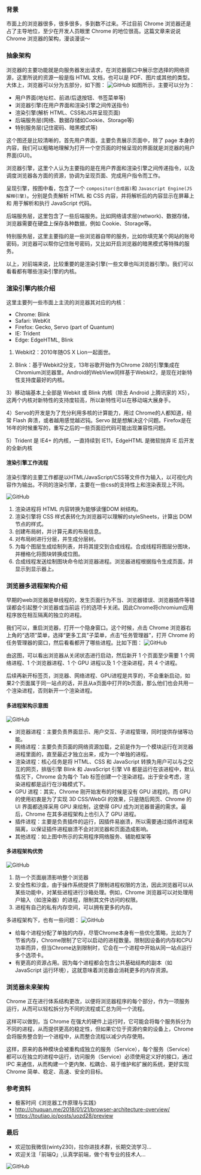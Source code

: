 ### 背景
市面上的浏览器很多，很多很多，多到数不过来。不过目前 Chrome 浏览器还是占了主导地位，至少在开发人员眼里 Chrome 的地位很高。这篇文章来说说 Chrome 浏览器的架构，漫谈漫谈～

### 抽象架构
浏览器的主要功能就是向服务器发出请求，在浏览器窗口中展示您选择的网络资源，这里所说的资源一般是指 HTML 文档，也可以是 PDF、图片或其他的类型。大体上，浏览器可以分为五部分，如下图：
![GitHub](https://raw.githubusercontent.com/LuckyWinty/blog/master/images/broswer/1.png)
如图所示，主要可以分为：
+ 用户界面(地址栏、前进/后退按钮、书签菜单等)
+ 浏览器引擎(在用户界面和渲染引擎之间传送指令)
+ 渲染引擎(解析 HTML、CSS和JS并呈现页面)
+ 后端服务层(网络、数据存储如Cookie、Storage等)
+ 特别服务层(记住密码、暗黑模式等)

这个图还是比较清晰的，首先用户界面，主要负责展示页面中，除了 page 本身的内容，我们可以粗略地理解为打开一个空页面的时候呈现的界面就是浏览器的用户界面(GUI)。

浏览器引擎，这里个人认为主要指的是在用户界面和渲染引擎之间传递指令，以及调度浏览器各方面的资源，协调为呈现页面、完成用户指令而工作。

呈现引擎，按图中看，包含了一个 `compositor(合成器)`和 `Javascript Engine(JS解释引擎)`。分别是负责解析 HTML 和 CSS 内容，并将解析后的内容显示在屏幕上 和 用于解析和执行 JavaScript 代码。

后端服务层，这里包含了一些后端服务。比如网络请求层(network)、数据存储，浏览器需要在硬盘上保存各种数据，例如 Cookie、Storage等。

特别服务层，这里主要指的是一些浏览器自带的服务，比如你填完某个网站的账号密码，浏览器可以帮你记住账号密码，又比如开启浏览器的暗黑模式等特殊的服务。

以上，对前端来说，比较重要的是渲染引擎(一些文章也叫浏览器引擎)。我们可以看看都有哪些渲染引擎的内核。

### 渲染引擎内核介绍
这里主要列一些市面上主流的浏览器其对应的内核：
+ Chrome: Blink
+ Safari: WebKit
+ Firefox: Gecko, Servo (part of Quantum)
+ IE: Trident
+ Edge: EdgeHTML, Blink


1) Webkit2：2010年随OS X Lion⼀起⾯世。

2) Blink：基于Webkit2分⽀，13年⾕歌开始作为Chrome 28的引擎集成在Chromium浏览器⾥。Android的WebView同样基于Webkit2，是现在对新特性支持度最好的内核。

3）移动端基本上全部是 Webkit 或 Blink 内核（除去 Android 上腾讯家的 X5），这两个内核对新特性的支持度较高，所以新特性可以在移动端大展身手。

4）Servo的开发是为了充分利用多核的计算能力，用过 Chrome的人都知道，经常 Flash 奔溃，或者越用感觉越迟钝。Servo 就是想解决这个问题。Firefox是在16年的时候重写的，重写之后的一些页面旧代码可能出现兼容性问题。

5）Trident 是 IE4+ 的内核，一直持续到 IE11，EdgeHTML 是微软抛弃 IE 后开发的全新内核

#### 渲染引擎工作流程
渲染引擎的主要工作都是以HTML/JavaScript/CSS等文件作为输入，以可视化内容作为输出。不同的渲染引擎，主要在一些css的支持性上和渲染表现上不同。

![GitHub](https://raw.githubusercontent.com/LuckyWinty/blog/master/images/broswer/6.png)

1. 渲染进程将 HTML 内容转换为能够读懂DOM 树结构。
2. 渲染引擎将 CSS 样式表转化为浏览器可以理解的styleSheets，计算出 DOM 节点的样式。
3. 创建布局树，并计算元素的布局信息。
4. 对布局树进行分层，并生成分层树。
5. 为每个图层生成绘制列表，并将其提交到合成线程。合成线程将图层分图块，并栅格化将图块转换成位图。
6. 合成线程发送绘制图块命令给浏览器进程。浏览器进程根据指令生成页面，并显示到显示器上。

### 浏览器多进程架构介绍
早期的web浏览器是单线程的，发生⻚⾯⾏为不当、浏览器错误、浏览器插件等错误都会引起整个浏览器或当前运
⾏的选项卡关闭。因此Chrome将chromium应⽤程序放在相互隔离的独⽴的进程。

我们可以，重启浏览器，打开一个隐身窗口。这个时候，点击 Chrome 浏览器右上角的“选项”菜单，选择“更多工具”子菜单，点击“任务管理器”，打开 Chrome 的任务管理器的窗口，然后看看都开了哪些进程。比如下图：
![GitHub](https://raw.githubusercontent.com/LuckyWinty/blog/master/images/broswer/2.png)

由这图，可以看出浏览器从关闭状态进行启动，然后新开 1 个页面至少需要 1 个网络进程、1 个浏览器进程、1 个 GPU 进程以及 1 个渲染进程，共 4 个进程。

后续再新开标签页，浏览器、网络进程、GPU进程是共享的，不会重新启动，如果2个页面属于同一站点的话，并且从a页面中打开的b页面，那么他们也会共用一个渲染进程，否则新开一个渲染进程。

#### 多进程架构示意图
![GitHub](https://raw.githubusercontent.com/LuckyWinty/blog/master/images/broswer/7.png)
+ 浏览器进程：主要负责界面显示、用户交互、子进程管理，同时提供存储等功能。
+ 网络进程：主要负责页面的网络资源加载，之前是作为一个模块运行在浏览器进程里面的，直至最近才独立出来，成为一个单独的进程。 
+ 渲染进程：核心任务是将 HTML、CSS 和 JavaScript 转换为用户可以与之交互的网页，排版引擎 Blink 和 JavaScript 引擎 V8 都是运行在该进程中，默认情况下，Chrome 会为每个 Tab 标签创建一个渲染进程。出于安全考虑，渲染进程都是运行在沙箱模式下。 
+ GPU 进程：其实，Chrome 刚开始发布的时候是没有 GPU 进程的。而 GPU 的使用初衷是为了实现 3D CSS/WebGl 的效果，只是随后网页、Chrome 的 UI 界面都选择采用 GPU 来绘制，这使得 GPU 成为浏览器普遍的需求。最后，Chrome 在其多进程架构上也引入了 GPU 进程。 
+ 插件进程：主要是负责插件的运行，因插件易崩溃，所以需要通过插件进程来隔离，以保证插件进程崩溃不会对浏览器和页面造成影响。
+ 其他进程：如上图中所示的实⽤程序⽹络服务、辅助框架等

#### 多进程架构优势
![GitHub](https://raw.githubusercontent.com/LuckyWinty/blog/master/images/broswer/3.gif)
1. 防⼀个⻚⾯崩溃影响整个浏览器
2. 安全性和沙盒，由于操作系统提供了限制进程权限的方法，因此浏览器可以从某些功能中，对某些进程进行沙箱处理。例如，Chrome 浏览器可以对处理用户输入（如渲染器）的进程，限制其文件访问的权限。
3. 进程有⾃⼰的私有内存空间，可以拥有更多的内存。

多进程架构下，也有一些问题：
![GitHub](https://raw.githubusercontent.com/LuckyWinty/blog/master/images/broswer/6.png)
+ 给每个进程分配了单独的内存，尽管Chrome本身有一些优化策略，比如为了节省内存，Chrome限制了它可以启动的进程数量。限制因设备的内存和CPU功率⽽异，但当Chrome达到限制时，它会在⼀个进程中开始从同⼀站点运⾏多个选项卡。
+ 有更高的资源占用。因为每个进程都会包含公共基础结构的副本（如 JavaScript 运行环境），这就意味着浏览器会消耗更多的内存资源。

### 浏览器未来架构
Chrome 正在进行体系结构更改，以便将浏览器程序的每个部分，作为一项服务运行，从而可以轻松拆分为不同的流程或汇总为同一个流程。

这样可以做到，当 Chrome 在强大的硬件上运行时，它可能会将每个服务拆分为不同的进程，从而提供更高的稳定性，但如果它位于资源约束的设备上，Chrome 会将服务整合到一个进程中，从而整合流程以减少内存使用。

<!-- 图 -->
这样，原来的各种模块会被重构成独立的服务（Service），每个服务（Service）都可以在独立的进程中运行，访问服务（Service）必须使用定义好的接口，通过 IPC 来通信，从而构建一个更内聚、松耦合、易于维护和扩展的系统，更好实现 Chrome 简单、稳定、高速、安全的目标。

### 参考资料
+ 极客时间《浏览器工作原理与实践》
+ http://chuquan.me/2018/01/21/browser-architecture-overview/
+ https://toutiao.io/posts/uozd28/preview

### 最后
+ 欢迎加我微信(winty230)，拉你进技术群，长期交流学习...
+ 欢迎关注「前端Q」,认真学前端，做个有专业的技术人...

![GitHub](https://raw.githubusercontent.com/LuckyWinty/blog/master/images/qrcode/%E4%BA%8C%E7%BB%B4%E7%A0%81%E7%BE%8E%E5%8C%96%202.png)
